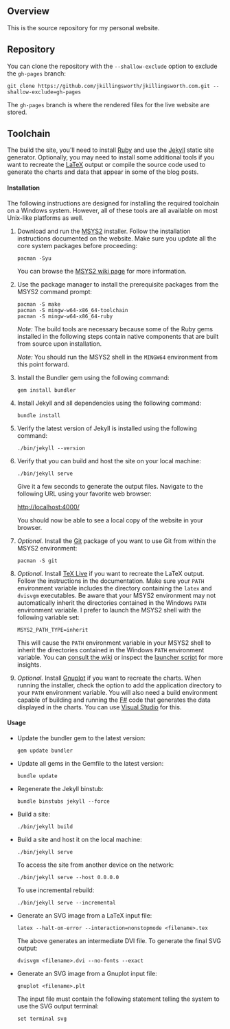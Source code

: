 ## Overview

This is the source repository for my personal website.

## Repository

You can clone the repository with the `--shallow-exclude` option to exclude the `gh-pages` branch:

    git clone https://github.com/jkillingsworth/jkillingsworth.com.git --shallow-exclude=gh-pages

The `gh-pages` branch is where the rendered files for the live website are stored.

## Toolchain

The build the site, you'll need to install [Ruby](https://www.ruby-lang.org/) and use the [Jekyll](https://jekyllrb.com/) static site generator. Optionally, you may need to install some additional tools if you want to recreate the [LaTeX](https://www.latex-project.org/) output or compile the source code used to generate the charts and data that appear in some of the blog posts.

#### Installation

The following instructions are designed for installing the required toolchain on a Windows system. However, all of these tools are all available on most Unix-like platforms as well.

1. Download and run the [MSYS2](https://www.msys2.org/) installer. Follow the installation instructions documented on the website. Make sure you update all the core system packages before proceeding:

       pacman -Syu

   You can browse the [MSYS2 wiki page](https://github.com/msys2/msys2/wiki) for more information.

2. Use the package manager to install the prerequisite packages from the MSYS2 command prompt:

       pacman -S make
       pacman -S mingw-w64-x86_64-toolchain
       pacman -S mingw-w64-x86_64-ruby

   *Note:* The build tools are necessary because some of the Ruby gems installed in the following steps contain native components that are built from source upon installation.

   *Note:* You should run the MSYS2 shell in the `MINGW64` environment from this point forward.

3. Install the Bundler gem using the following command:

       gem install bundler

4. Install Jekyll and all dependencies using the following command:

       bundle install

5. Verify the latest version of Jekyll is installed using the following command:

       ./bin/jekyll --version

6. Verify that you can build and host the site on your local machine:

       ./bin/jekyll serve

   Give it a few seconds to generate the output files. Navigate to the following URL using your favorite web browser:

   [http://localhost:4000/](http://localhost:4000/)

   You should now be able to see a local copy of the website in your browser.

7. *Optional.* Install the [Git](https://git-scm.com/) package of you want to use Git from within the MSYS2 environment:

       pacman -S git

8. *Optional.* Install [TeX Live](https://www.tug.org/texlive/) if you want to recreate the LaTeX output. Follow the instructions in the documentation. Make sure your `PATH` environment variable includes the directory containing the `latex` and `dvisvgm` executables. Be aware that your MSYS2 environment may not automatically inherit the directories contained in the Windows `PATH` environment variable. I prefer to launch the MSYS2 shell with the following variable set:

       MSYS2_PATH_TYPE=inherit

   This will cause the `PATH` environment variable in your MSYS2 shell to inherit the directories contained in the Windows `PATH` environment variable. You can [consult the wiki](https://github.com/msys2/msys2/wiki/MSYS2-introduction#path) or inspect the [launcher script](https://github.com/msys2/MSYS2-packages/blob/master/filesystem/msys2_shell.cmd) for more insights.

9. *Optional.* Install [Gnuplot](http://www.gnuplot.info/) if you want to recreate the charts. When running the installer, check the option to add the application directory to your `PATH` environment variable. You will also need a build environment capable of building and running the [F#](https://fsharp.org/) code that generates the data displayed in the charts. You can use [Visual Studio](https://visualstudio.microsoft.com/) for this.

#### Usage

* Update the bundler gem to the latest version:

      gem update bundler

* Update all gems in the Gemfile to the latest version:

      bundle update

* Regenerate the Jekyll binstub:

      bundle binstubs jekyll --force

* Build a site:

      ./bin/jekyll build

* Build a site and host it on the local machine:

      ./bin/jekyll serve

  To access the site from another device on the network:

      ./bin/jekyll serve --host 0.0.0.0

  To use incremental rebuild:

      ./bin/jekyll serve --incremental

* Generate an SVG image from a LaTeX input file:

      latex --halt-on-error --interaction=nonstopmode <filename>.tex

  The above generates an intermediate DVI file. To generate the final SVG output:

      dvisvgm <filename>.dvi --no-fonts --exact

* Generate an SVG image from a Gnuplot input file:

      gnuplot <filename>.plt

  The input file must contain the following statement telling the system to use the SVG output terminal:

      set terminal svg
